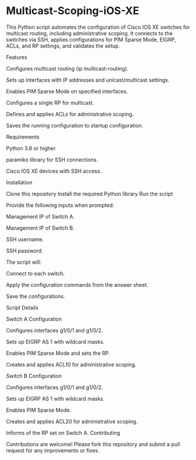 # Multicast-Scoping-iOS-XE

This Python script automates the configuration of Cisco IOS XE switches for multicast routing, including administrative scoping. It connects to the switches via SSH, applies configurations for PIM Sparse Mode, EIGRP, ACLs, and RP settings, and validates the setup.

Features

Configures multicast routing (ip multicast-routing).

Sets up interfaces with IP addresses and unicast/multicast settings.

Enables PIM Sparse Mode on specified interfaces.

Configures a single RP for multicast.

Defines and applies ACLs for administrative scoping.

Saves the running configuration to startup configuration.

Requirements

Python 3.6 or higher.

paramiko library for SSH connections.

Cisco IOS XE devices with SSH access.

Installation

Clone this repository
Install the required Python library
Run the script

Provide the following inputs when prompted:

Management IP of Switch A.

Management IP of Switch B.

SSH username.

SSH password.

The script will:

Connect to each switch.

Apply the configuration commands from the answer sheet.

Save the configurations.

Script Details

Switch A Configuration

Configures interfaces g1/0/1 and g1/0/2.

Sets up EIGRP AS 1 with wildcard masks.

Enables PIM Sparse Mode and sets the RP.

Creates and applies ACL10 for administrative scoping.

Switch B Configuration

Configures interfaces g1/0/1 and g1/0/2.

Sets up EIGRP AS 1 with wildcard masks.

Enables PIM Sparse Mode.

Creates and applies ACL20 for administrative scoping.

Informs of the RP set on Switch A.
Contributing

Contributions are welcome! Please fork this repository and submit a pull request for any improvements or fixes.
